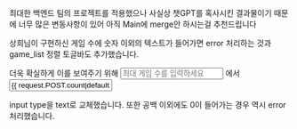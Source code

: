 최대한 백엔드 팀의 프로젝트를 적용했으나 사실상 챗GPT를 혹사시킨 결과물이기 때문에 너무 많은 변동사항이 있어 아직 Main에 merge안 하시는걸 추천드립니다


상희님이 구현하신 게임 수에 숫자 이외의 텍스트가 들어가면 error 처리하는 것과 game_list 정렬 토글바도 추가했습니다.

더욱 확실하게 이를 보여주기 위해 
<input type="number" name="count" class="form-control form-control-sm mb-2"
                            placeholder="최대 게임 수를 입력하세요" min="1" value="{{ request.POST.count|default:'' }}">
에서 
<input type="text" name="count" class="form-control form-control-sm mb-2"
                            placeholder="최대 게임 수를 입력하세요" value="{{ request.POST.count|default:'' }}">

input type을 text로 교체했습니다. 또한 공백 이외에도 0이 들어가는 경우 역시 error 처리했습니다.
